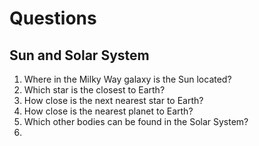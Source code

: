 # Questions

## Sun and Solar System

1. Where in the Milky Way galaxy is the Sun located?
1. Which star is the closest to Earth?
1. How close is the next nearest star to Earth?
1. How close is the nearest planet to Earth?
1. Which other bodies can be found in the Solar System?
1. 